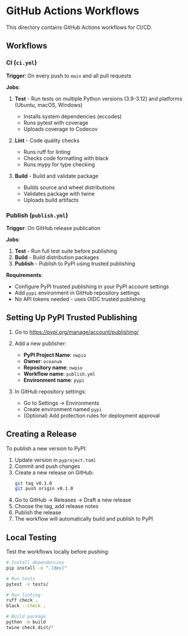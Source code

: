 # GitHub Actions Workflows

This directory contains GitHub Actions workflows for CI/CD.

## Workflows

### CI (`ci.yml`)

**Trigger**: On every push to `main` and all pull requests

**Jobs**:
1. **Test** - Run tests on multiple Python versions (3.9-3.12) and platforms (Ubuntu, macOS, Windows)
   - Installs system dependencies (eccodes)
   - Runs pytest with coverage
   - Uploads coverage to Codecov

2. **Lint** - Code quality checks
   - Runs ruff for linting
   - Checks code formatting with black
   - Runs mypy for type checking

3. **Build** - Build and validate package
   - Builds source and wheel distributions
   - Validates package with twine
   - Uploads build artifacts

### Publish (`publish.yml`)

**Trigger**: On GitHub release publication

**Jobs**:
1. **Test** - Run full test suite before publishing
2. **Build** - Build distribution packages
3. **Publish** - Publish to PyPI using trusted publishing

**Requirements**:
- Configure PyPI trusted publishing in your PyPI account settings
- Add `pypi` environment in GitHub repository settings
- No API tokens needed - uses OIDC trusted publishing

## Setting Up PyPI Trusted Publishing

1. Go to https://pypi.org/manage/account/publishing/
2. Add a new publisher:
   - **PyPI Project Name**: `nwpio`
   - **Owner**: `oceanum`
   - **Repository name**: `nwpio`
   - **Workflow name**: `publish.yml`
   - **Environment name**: `pypi`

3. In GitHub repository settings:
   - Go to Settings → Environments
   - Create environment named `pypi`
   - (Optional) Add protection rules for deployment approval

## Creating a Release

To publish a new version to PyPI:

1. Update version in `pyproject.toml`
2. Commit and push changes
3. Create a new release on GitHub:
   ```bash
   git tag v0.1.0
   git push origin v0.1.0
   ```
4. Go to GitHub → Releases → Draft a new release
5. Choose the tag, add release notes
6. Publish the release
7. The workflow will automatically build and publish to PyPI

## Local Testing

Test the workflows locally before pushing:

```bash
# Install dependencies
pip install -e ".[dev]"

# Run tests
pytest -v tests/

# Run linting
ruff check .
black --check .

# Build package
python -m build
twine check dist/*
```
